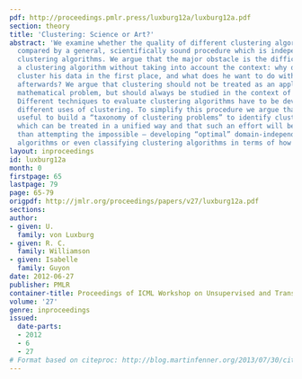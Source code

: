```yaml
---
pdf: http://proceedings.pmlr.press/luxburg12a/luxburg12a.pdf
section: theory
title: 'Clustering: Science or Art?'
abstract: 'We examine whether the quality of different clustering algorithms can be
  compared by a general, scientifically sound procedure which is independent of particular
  clustering algorithms. We argue that the major obstacle is the difficulty in evaluating
  a clustering algorithm without taking into account the context: why does the user
  cluster his data in the first place, and what does he want to do with the clustering
  afterwards? We argue that clustering should not be treated as an application-independent
  mathematical problem, but should always be studied in the context of its end-use.
  Different techniques to evaluate clustering algorithms have to be developed for
  different uses of clustering. To simplify this procedure we argue that it will be
  useful to build a “taxonomy of clustering problems” to identify clustering applications
  which can be treated in a unified way and that such an effort will be more fruitful
  than attempting the impossible – developing “optimal” domain-independent clustering
  algorithms or even classifying clustering algorithms in terms of how they work.'
layout: inproceedings
id: luxburg12a
month: 0
firstpage: 65
lastpage: 79
page: 65-79
origpdf: http://jmlr.org/proceedings/papers/v27/luxburg12a.pdf
sections: 
author:
- given: U.
  family: von Luxburg
- given: R. C.
  family: Williamson
- given: Isabelle
  family: Guyon
date: 2012-06-27
publisher: PMLR
container-title: Proceedings of ICML Workshop on Unsupervised and Transfer Learning
volume: '27'
genre: inproceedings
issued:
  date-parts:
  - 2012
  - 6
  - 27
# Format based on citeproc: http://blog.martinfenner.org/2013/07/30/citeproc-yaml-for-bibliographies/
---
```

